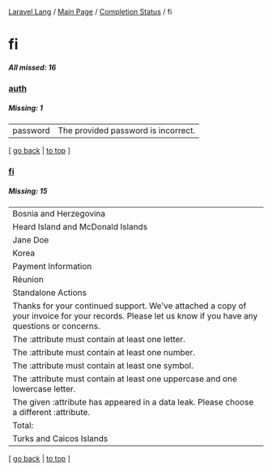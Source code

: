 [Laravel Lang](https://github.com/Laravel-Lang/lang) / [Main Page](../index.md) / [Completion Status](../status.md) / fi

# fi

##### All missed: 16


### [auth](https://github.com/Laravel-Lang/lang/blob/master/locales/fi/auth.php)

##### Missing: 1

<table >
<tr><td align="left" >
password
</td>
<td align="left" >
The provided password is incorrect.
</td>
</tr>

</table>


[ [go back](../status.md) | [to top](#) ]

### [fi](https://github.com/Laravel-Lang/lang/blob/master/locales/fi/fi.json)

##### Missing: 15

<table >
<tr><td align="left" >
Bosnia and Herzegovina
</td>
</tr>
<tr><td align="left" >
Heard Island and McDonald Islands
</td>
</tr>
<tr><td align="left" >
Jane Doe
</td>
</tr>
<tr><td align="left" >
Korea
</td>
</tr>
<tr><td align="left" >
Payment Information
</td>
</tr>
<tr><td align="left" >
Réunion
</td>
</tr>
<tr><td align="left" >
Standalone Actions
</td>
</tr>
<tr><td align="left" >
Thanks for your continued support. We've attached a copy of your invoice for your records. Please let us know if you have any questions or concerns.
</td>
</tr>
<tr><td align="left" >
The :attribute must contain at least one letter.
</td>
</tr>
<tr><td align="left" >
The :attribute must contain at least one number.
</td>
</tr>
<tr><td align="left" >
The :attribute must contain at least one symbol.
</td>
</tr>
<tr><td align="left" >
The :attribute must contain at least one uppercase and one lowercase letter.
</td>
</tr>
<tr><td align="left" >
The given :attribute has appeared in a data leak. Please choose a different :attribute.
</td>
</tr>
<tr><td align="left" >
Total:
</td>
</tr>
<tr><td align="left" >
Turks and Caicos Islands
</td>
</tr>

</table>


[ [go back](../status.md) | [to top](#) ]

